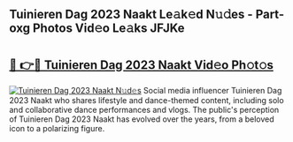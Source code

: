 ## Tuinieren Dag 2023 Naakt Le𝚊k𝚎d N𝚞𝚍es - Part-oxg Photos Vid𝚎o Le𝚊ks JFJKe

# <h2><a href="http://fb769o.evod.top/?m=Tuinieren+Dag+2023+Naakt">🔗 👉🔴 Tuinieren Dag 2023 Naakt Vid𝚎o Ph𝚘t𝚘s</a></h2>

[![Tuinieren Dag 2023 Naakt N𝚞d𝚎s](https://i.imgur.com/8V9OHl7.gif)](http://fb769o.evod.top/?m=Tuinieren+Dag+2023+Naakt)
Social media influencer Tuinieren Dag 2023 Naakt who shares lifestyle and dance-themed content, including solo and collaborative dance performances and vlogs. The public's perception of Tuinieren Dag 2023 Naakt has evolved over the years, from a beloved icon to a polarizing figure. 
